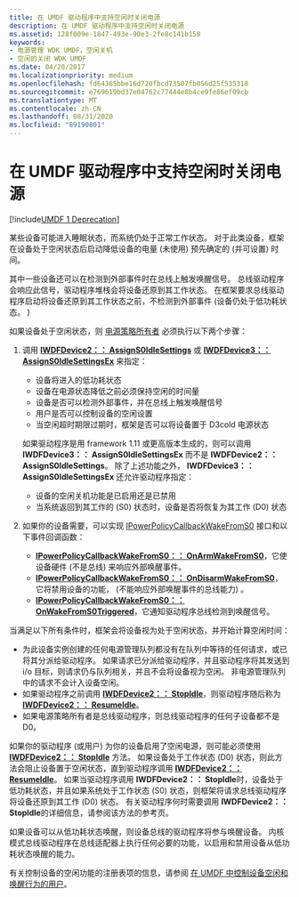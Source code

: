 ```yaml
---
title: 在 UMDF 驱动程序中支持空闲时关闭电源
description: 在 UMDF 驱动程序中支持空闲时关闭电源
ms.assetid: 128f009e-1847-493e-90e3-2fe8c141b158
keywords:
- 电源管理 WDK UMDF，空闲关机
- 空闲的关闭 WDK UMDF
ms.date: 04/20/2017
ms.localizationpriority: medium
ms.openlocfilehash: fd64365bbe16d720fbcd73507fb056d25f535318
ms.sourcegitcommit: e769619bd37e04762c77444e8b4ce9fe86ef09cb
ms.translationtype: MT
ms.contentlocale: zh-CN
ms.lasthandoff: 08/31/2020
ms.locfileid: "89190801"
---
```

# <a name="supporting-idle-power-down-in-umdf-drivers"></a>在 UMDF 驱动程序中支持空闲时关闭电源


[!include[UMDF 1 Deprecation](../includes/umdf-1-deprecation.md)]

某些设备可能进入睡眠状态，而系统仍处于正常工作状态。 对于此类设备，框架在设备处于空闲状态后启动降低设备的电量 (未使用) 预先确定的 (并可设置) 时间。

其中一些设备还可以在检测到外部事件时在总线上触发唤醒信号。 总线驱动程序会响应此信号，驱动程序堆栈会将设备还原到其工作状态。 在框架要求总线驱动程序启动将设备还原到其工作状态之前，不检测到外部事件 (设备仍处于低功耗状态。 ) 

如果设备处于空闲状态，则 [电源策略所有者](power-policy-ownership-in-umdf.md) 必须执行以下两个步骤：

1.  调用 [**IWDFDevice2：： AssignS0IdleSettings**](/windows-hardware/drivers/ddi/wudfddi/nf-wudfddi-iwdfdevice2-assigns0idlesettings) 或 [**IWDFDevice3：： AssignS0IdleSettingsEx**](/windows-hardware/drivers/ddi/wudfddi/nf-wudfddi-iwdfdevice3-assigns0idlesettingsex) 来指定：
    -   设备将进入的低功耗状态
    -   设备在电源状态降低之前必须保持空闲的时间量
    -   设备是否可以检测外部事件，并在总线上触发唤醒信号
    -   用户是否可以控制设备的空闲设置
    -   当空闲超时期限过期时，框架是否可以将设备置于 D3cold 电源状态

    如果驱动程序是用 framework 1.11 或更高版本生成的，则可以调用 **IWDFDevice3：： AssignS0IdleSettingsEx** 而不是 **IWDFDevice2：： AssignS0IdleSettings**。 除了上述功能之外， **IWDFDevice3：： AssignS0IdleSettingsEx** 还允许驱动程序指定：
    -   设备的空闲关机功能是已启用还是已禁用
    -   当系统返回到其工作的 (S0) 状态时，设备是否将恢复为其工作 (D0) 状态

2.  如果你的设备需要，可以实现 [IPowerPolicyCallbackWakeFromS0](/windows-hardware/drivers/ddi/wudfddi/nn-wudfddi-ipowerpolicycallbackwakefroms0) 接口和以下事件回调函数：
    -   [**IPowerPolicyCallbackWakeFromS0：： OnArmWakeFromS0**](/windows-hardware/drivers/ddi/wudfddi/nf-wudfddi-ipowerpolicycallbackwakefroms0-onarmwakefroms0)，它使设备硬件 (不是总线) 来响应外部唤醒事件。
    -   [**IPowerPolicyCallbackWakeFromS0：： OnDisarmWakeFromS0**](/windows-hardware/drivers/ddi/wudfddi/nf-wudfddi-ipowerpolicycallbackwakefroms0-ondisarmwakefroms0)，它将禁用设备的功能， (不能响应外部唤醒事件的总线能力) 。
    -   [**IPowerPolicyCallbackWakeFromS0：： OnWakeFromS0Triggered**](/windows-hardware/drivers/ddi/wudfddi/nf-wudfddi-ipowerpolicycallbackwakefroms0-onwakefroms0triggered)，它通知驱动程序总线检测到唤醒信号。




当满足以下所有条件时，框架会将设备视为处于空闲状态，并开始计算空闲时间：

-   为此设备实例创建的任何电源管理队列都没有在队列中等待的任何请求，或已将其分派给驱动程序。 如果请求已分派给驱动程序，并且驱动程序将其发送到 i/o 目标，则请求仍与队列相关，并且不会将设备视为空闲。 非电源管理队列中的请求不会计入设备空闲。
-   如果驱动程序之前调用 [**IWDFDevice2：： StopIdle**](/windows-hardware/drivers/ddi/wudfddi/nf-wudfddi-iwdfdevice2-stopidle)，则驱动程序随后称为 [**IWDFDevice2：： ResumeIdle**](/windows-hardware/drivers/ddi/wudfddi/nf-wudfddi-iwdfdevice2-resumeidle)。
-   如果电源策略所有者是总线驱动程序，则总线驱动程序的任何子设备都不是 D0。

如果你的驱动程序 (或用户) 为你的设备启用了空闲电源，则可能必须使用 [**IWDFDevice2：： StopIdle**](/windows-hardware/drivers/ddi/wudfddi/nf-wudfddi-iwdfdevice2-stopidle) 方法。 如果设备处于工作状态 (D0) 状态，则此方法会阻止设备置于空闲状态，直到驱动程序调用 [**IWDFDevice2：： ResumeIdle**](/windows-hardware/drivers/ddi/wudfddi/nf-wudfddi-iwdfdevice2-resumeidle)。 如果当驱动程序调用 **IWDFDevice2：： StopIdle**时，设备处于低功耗状态，并且如果系统处于工作状态 (S0) 状态，则框架将请求总线驱动程序将设备还原到其工作 (D0) 状态。 有关驱动程序何时需要调用 **IWDFDevice2：： StopIdle**的详细信息，请参阅该方法的参考页。

如果设备可以从低功耗状态唤醒，则设备总线的驱动程序将参与唤醒设备。 内核模式总线驱动程序在总线适配器上执行任何必要的功能，以启用和禁用设备从低功耗状态唤醒的能力。

有关控制设备的空闲功能的注册表项的信息，请参阅 [在 UMDF 中控制设备空闲和唤醒行为的用户](user-control-of-device-idle-and-wake-behavior-in-umdf.md)。

 

